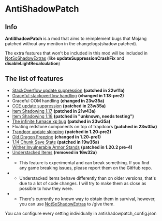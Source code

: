 # AntiShadowPatch

## Info

**AntiShadowPatch** is a mod that aims to reimplement bugs that Mojang patched without any mention in the changelogs(shadow patched).

The extra features that won't be included in this mod will be included in [NotSoShadowExtras](https://modrinth.com/mod/notsoshadowextras) (like **updateSuppressionCrashFix** and
**disableLightRecalculation**)

## The list of features
* [StackOverflow update suppression](https://www.youtube.com/watch?v=Dtke-Co5HFM) **(patched in 22w11a)**
* [Graceful stackoverflow handling](https://bugs.mojang.com/browse/MC-248200) **(changed in 1.18-pre2)**
* Graceful OOM handling **(changed in 23w35a)**
* [CCE update suppression](https://www.youtube.com/watch?v=f4ty-PZcvrI) **(patched in 23w35a)**
* [Item Shadowing 1.17](https://www.youtube.com/watch?v=oz2u7YMPjF4) **(patched in 21w43a)**
* [Item Shadowing 1.18](https://www.youtube.com/watch?v=gLQP_qfkjoQ) **(patched in "unknown, needs testing")**
* [The infinite furnace xp bug](https://youtu.be/p5awe_hOp08?si=ptoHr59GWVnVhPdU&t=265) **(patched in 23w35a)**
* Floating redstone components on top of trapdoors **(patched in 23w35a)**
* [Trapdoor update skipping](https://www.youtube.com/watch?v=hZEOyZ3CEXY) **(patched in 1.20-pre2)**
* [Old Dragon Freezing](https://www.youtube.com/watch?v=kxHpyV95rB0) **(changed in 1.20-pre1)**
* [1.14 Chunk Save State](https://www.youtube.com/watch?v=uw7vEGhKoH8) **(patched in 19w35a)**
* [Wither Invulnerable Armor Stands](https://www.youtube.com/watch?v=Qjtqd9EjvaA) **(patched in 1.20.2 pre-4)**
* [Understacked Items](https://mcdf.wiki.gg/wiki/Java_Edition:Understacked_Items) **(removed in 16w32a)**
* * This feature is experimental and can break something. If you find any game breaking issues, please report them on the GitHub repo.
* * Understacked items behave differently than on older versions, that's due to a lot of code changes. I will try to make them as close as possible to how they were.
* * There's currently no known way to obtain them in survival, however, you can use [NotSoShadowExtras](https://modrinth.com/mod/notsoshadowextras) to /give them.


You can configure every setting individually in antishadowpatch_config.json
